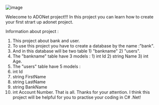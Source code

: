 ![image](https://github.com/bekzod28072009/Bank/assets/142194644/8c25da90-958c-403b-93ae-c968056d3cd3)

Welecome to ADONet project!!!
In this project you can learn how to create your first strart up adonet project.

Information about project : 

1) This project about bank and user.
2) To use this project you have to create a database by the name :"bank".
3) And in this database will be two table 1) "bankname" 2) "users".
4) The "bankname" table have 3 models : 1) int Id 2) string Name 3) int Age.
5) The "users" table have 5 models :
  1) int Id
  2) string FirstName
  3) string LastName
  4) string BankName
  5) int Account Number.
That is all.
Thanks for your attention.
I think this project will be helpful for you to practise your coding in C# .Net!

